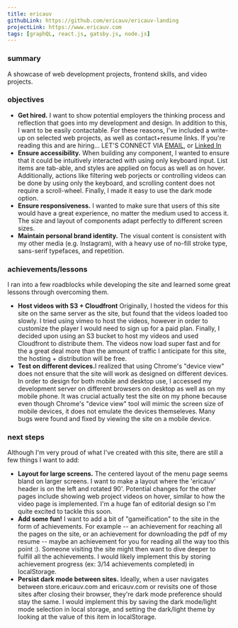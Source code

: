```yaml
---
title: ericauv
githubLink: https://github.com/ericauv/ericauv-landing
projectLink: https://www.ericauv.com
tags: [graphQL, react.js, gatsby.js, node.js]
---
```


<div class="project-section">
  <h3 class="project-section-title">summary</h3>
  <div class="project-section-content">
    <p>
      A showcase of web development projects, frontend skills, and video projects.
    </p>
  </div>
</div>
<div class="project-section">
  <h3 class="project-section-title">objectives</h3>
  <div class="project-section-content">
    <ul>
      <li>
        <strong>Get hired.</strong> I want to show potential employers the thinking process and reflection that goes into my development and design. In addition to this, I want to be easily
        contactable. For these reasons, I've included a write-up on selected web
        projects, as well as contact+resume links. If you're reading this and
        are hiring... LET'S CONNECT VIA <a href="mailto:e.auvaart">EMAIL</a>, or
        <a
          title="linked in"
          rel="noopener noreferrer"
          target="_blank"
          href="https://linkedin.com/in/eric-auvaart/"
          >Linked In
        </a>
      </li>
      <li>
        <strong>Ensure accessibility.</strong> When building any component, I
        wanted to ensure that it could be intuitively interacted with using only
        keyboard input. List items are tab-able, and styles are applied on focus as well as on hover. Additionally, actions like filtering web porjects or controlling videos can be done by using only the keyboard, and scrolling content does not require a scroll-wheel. Finally, I made it easy to use the dark mode option.
      </li>
      <li>
        <strong>Ensure responsiveness.</strong> I wanted to make sure that users
        of this site would have a great experience, no matter the medium used to
        access it. The size and layout of components adapt perfectly to different screen sizes.
      </li>
      <li>
        <strong>Maintain personal brand identity.</strong> The visual content is consistent with my other media (e.g. Instagram), with a heavy use of no-fill stroke type, sans-serif typefaces, and repetition.
      </li>
    </ul>
  </div>
</div>
<div class="project-section">
  <h3 class="project-section-title">achievements/lessons</h3>
  <div class="project-section-content">
  <p>I ran into a few roadblocks while developing the site and learned some great lessons through overcoming them.</p>
    <ul>
      <li>
        <strong>Host videos with S3 + Cloudfront</strong> Originally, I hosted the videos for this site on the same server as the site, but found that the videos loaded too slowly. I tried using vimeo to host the videos, however in order to customize the player I would need to sign up for a paid plan. Finally, I decided upon using an S3 bucket to host my videos and used Cloudfront to distribute them. The videos now load super fast and for the a great deal more than the amount of traffic I anticipate for this site, the hosting + distribution will be free.
      </li>
      <li>
        <strong>Test on different devices.</strong>I realized that using Chrome's "device view" does not ensure that the site will work as designed on different devices. In order to design for both mobile and desktop use, I accessed my development server on different browsers on desktop as well as on my mobile phone. It was crucial actually test the site on my phone because even though Chrome's "device view" tool will mimic the screen size of mobile devices, it does not emulate the devices themseleves. Many bugs were found and fixed by viewing the site on a mobile device.
      </li>
    </ul>
  </div>
</div>
<div class="project-section">
  <h3 class="project-section-title">next steps</h3>
  <div class="project-section-content">
    <p>
      Although I'm very proud of what I've created with this site, there are
      still a few things I want to add:
    </p>
    <ul>
      <li>
        <strong>Layout for large screens.</strong> The centered layout of the menu page seems bland on larger screens. I want to make a layout where the 'ericauv' header is on the left and
        rotated 90'. Potential changes for the other pages include showing web project videos on hover, similar to how the video page is implemented. I'm a huge fan of
        editorial design so I'm quite excited to tackle this soon.
      </li>
      <li>
        <strong>Add some fun!</strong> I want to add a bit of "gameification" to
        the site in the form of achievements. For example -- an achievement for
        reaching all the pages on the site, or an achievement for downloading the pdf of my
        resume -- maybe an achievement for you for reading all the way too this point :). Someone visiting the site might then want to dive deeper to
        fulfill all the achievements. I would likely implement this by storing
        achievement progress (ex: 3/14 achievements completed) in localStorage.
      </li>
      <li>
        <strong>Persist dark mode between sites.</strong> Ideally, when a user navigates between store.ericauv.com and ericauv.com or revisits one of those sites after closing their browser, they're dark mode preference should stay the same. I would implement this by saving the dark mode/light mode selection in local storage, and setting the dark/light theme by looking at the value of this item in localStorage.
      </li>
    </ul>
  </div>
</div>
